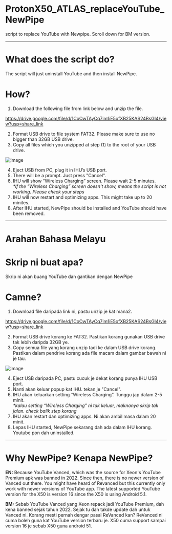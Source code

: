 # ProtonX50_ATLAS_replaceYouTube_NewPipe
script to replace YouTube with Newpipe. Scroll down for BM version.

---

# What does the script do?

The script will just uninstall YouTube and then install NewPipe.

# How?

1.	Download the following file from link below and unzip the file.


https://drive.google.com/file/d/1CoOwTAyCq7im1iE5ofXB25KAS24BsGI4/view?usp=share_link


2.	Format USB drive to file system FAT32. Please make sure to use no bigger than 32GB USB drive.
3.	Copy all files which you unzipped at step (1) to the root of your USB drive.

![image](https://user-images.githubusercontent.com/17538895/218324330-7ab4f1ad-6b5f-4bd5-b807-13af0861069b.png)

4.	Eject USB from PC, plug it in IHU’s USB port. 
5.	There will be a prompt. Just press "Cancel".
6.	IHU will show “Wireless Charging” screen. Please wait 2-5 minutes.
    <br>
    _*if the “Wireless Charging” screen doesn't show, means the script is not working. Please check your steps_
7.	IHU will now restart and optimizing apps. This might take up to 20 minites.
8.	After IHU started, NewPipe should be installed and YouTube should have been removed.

---

# Arahan Bahasa Melayu

# Skrip ni buat apa?

Skrip ni akan buang YouTube dan gantikan dengan NewPipe

# Camne?

1.	Download file daripada link ni, pastu unzip je kat mana2.


https://drive.google.com/file/d/1CoOwTAyCq7im1iE5ofXB25KAS24BsGI4/view?usp=share_link


2.	Format USB drive korang ke FAT32. Pastikan korang gunakan USB drive tak lebih daripda 32GB ye.
3.	Copy semua file yang korang unzip tadi ke dalam USB drive korang. Pastikan dalam pendrive korang ada file macam dalam gambar bawah ni je tau.

![image](https://user-images.githubusercontent.com/17538895/218324330-7ab4f1ad-6b5f-4bd5-b807-13af0861069b.png)

4.	Eject USB daripada PC, pastu cucuk je dekat korang punya IHU USB port. 
5.	Nanti akan keluar popup kat IHU. tekan je "Cancel".
6.	IHU akan keluarkan setting “Wireless Charging”. Tunggu jap dalam 2-5 minit.
    <br>
    _*kalau setting “Wireless Charging” ni tak keluar, maknanya skrip tak jalan. check balik step korang_
7.	IHU akan restart dan optimizing apps. Ni akan ambil masa dalam 20 minit.
8.	Lepas IHU started, NewPipe sekarang dah ada dalam IHU korang. Youtube pon dah uninstalled.

---

# Why NewPipe? Kenapa NewPipe?

**EN:** Because YouTube Vanced, which was the source for Xeon's YouTube Premium apk was banned in 2022. Since then, there is no newer version of Vanced out there. You might have heard of Revanced but this currently only work with newer versions of YouTube app. The latest supported YouTube version for the X50 is version 16 since the X50 is using Android 5.1.

**BM:** Sebab YouTube Vanced yang Xeon repack jadi YouTube Premium, dah kena banned sejak tahun 2022. Sejak tu dah takde update dah untuk Vanced ni. Korang mesti pernah dengar pasal ReVanced kan? ReVanced ni cuma boleh guna kat YouTube version terbaru je. X50 cuma support sampai version 16 je sebab X50 guna android 51.

